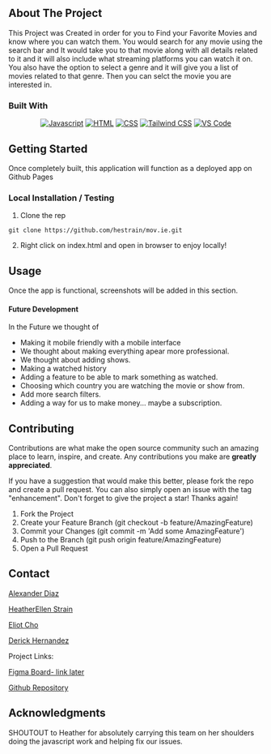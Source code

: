 <!-- ABOUT THE PROJECT -->

## About The Project

<!-- Add screenshots using the following format: -->
<!-- ![Screenshot alt description](directPathOfScreenshots) -->

This Project was Created in order for you to Find your Favorite Movies and know where you can watch them. You would search for any movie using the search bar and It would take you to that movie along with all details related to it and it will also include what streaming platforms you can watch it on. You also have the option to select a genre and it will give you a list of movies related to that genre. Then you can selct the movie you are interested in.

### Built With

<div align="center">

[![Javascript](https://img.shields.io/badge/Language-JavaScript-ff0000?style=plastic&logo=JavaScript&logoWidth=10)](https://javascript.info/)
[![HTML](https://img.shields.io/badge/Language-HTML-ff8000?style=plastic&logo=HTML5&logoWidth=10)](https://html.com/)
[![CSS](https://img.shields.io/badge/Language-CSS-ffff00?style=plastic&logo=HTML5&logoWidth=10)](https://developer.mozilla.org/en-US/docs/Web/CSS)
[![Tailwind CSS](https://img.shields.io/badge/Framework-Materialize-80ff00?style=plastic&logo=jQuery&logoWidth=10)](https://tailwindcss.com/)
[![VS Code](https://img.shields.io/badge/IDE-VSCode-0000ff?style=plastic&logo=VisualStudioCode&logoWidth=10)](https://code.visualstudio.com/docs)

</div>

<!-- GETTING STARTED -->

## Getting Started

Once completely built, this application will function as a deployed app on Github Pages

### Local Installation / Testing

1. Clone the rep

```
git clone https://github.com/hestrain/mov.ie.git
```

2. Right click on index.html and open in browser to enjoy locally!

<!-- USAGE EXAMPLES -->

## Usage

Once the app is functional, screenshots will be added in this section.

#### Future Development

In the Future we thought of 
- Making it mobile friendly with a mobile interface
- We  thought about making everything apear more professional.
- We thought about adding shows. 
- Making a watched history
- Adding a feature to be able to mark something as watched. 
- Choosing which country you are watching the movie or show from. 
- Add more search filters. 
- Adding a way for us to make money... maybe a subscription. 

<!-- CONTRIBUTING -->

## Contributing

Contributions are what make the open source community such an amazing place to learn, inspire, and create. Any contributions you make are **greatly appreciated**.

If you have a suggestion that would make this better, please fork the repo and create a pull request. You can also simply open an issue with the tag "enhancement".
Don't forget to give the project a star! Thanks again!

1. Fork the Project
2. Create your Feature Branch (git checkout -b feature/AmazingFeature)
3. Commit your Changes (git commit -m 'Add some AmazingFeature')
4. Push to the Branch (git push origin feature/AmazingFeature)
5. Open a Pull Request

<!-- CONTACT -->

## Contact

[Alexander Diaz](https://github.com/aadiaz10)

[HeatherEllen Strain](https://github.com/hestrain)

[Eliot Cho](https://github.com/EliotCho)

[Derick Hernandez](https://github.com/appleinmyface)

Project Links:

<!-- TODO- add FIGMA board -->

[Figma Board- link later](https://www.figma.com/board/sxrQHryd75vygmZsIamCQi/Mov.Ie?node-id=16-1450&t=JydsK2lQMzdzFSDx-1)

[Github Repository](https://github.com/hestrain/mov.ie)

<!-- ACKNOWLEDGMENTS -->

## Acknowledgments

SHOUTOUT to Heather for absolutely carrying this team on her shoulders doing the javascript work and helping fix our issues. 